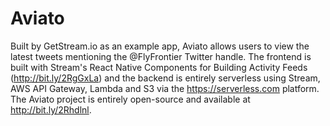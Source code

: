 # Aviato
Built by GetStream.io as an example app, Aviato allows users to view the latest tweets mentioning the @FlyFrontier Twitter handle. The frontend is built with Stream's React Native Components for Building Activity Feeds (http://bit.ly/2RgGxLa) and the backend is entirely serverless using Stream, AWS API Gateway, Lambda and S3 via the https://serverless.com platform. The Aviato project is entirely open-source and available at http://bit.ly/2Rhdlnl.
